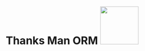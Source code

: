 # Thanks Man ORM <img src="https://zacharymetz.github.io/images/cheers.svg" data-canonical-src="https://zacharymetz.github.io/images/cheers.svg" width="100" height="100" />
